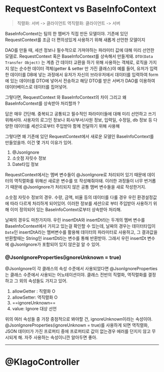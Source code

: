 
# RequestContext vs BaseInfoContext 

> 직렬화:  서버 -> 클라이언트
> 역직렬화: 클라이언트 -> 서버 

BaseInfoContext는 팀의 한 멤버가 직접 만든 모델이야. 
기존에 있던 RequestContext를 조금 더 편의성있게 사용하기 위해 새롭게 선언한 모델이지 

DAO를 만들 때, 세션 정보나 필수적으로 가져야하는 파라미터 값에 대해 미리 선언한 모델로.  RequestContext 혹은 BaseInfoContext를 상속해서 만들게돼.
		 `DTO(Data Transfer Object)` 는 계층 간 데이터 교환을 하기 위해 사용하는 객체로,  로직을 가지지 않는 순수한 데이터 객체(getter & setter 만 가진 클래스)야 
		예를 들어, 유저가 입력한 데이터를 DB에 넣는 과정에서 유저가 자신의 브라우저에서 데이터를 입력하여 form에 있는 데이터를 DTO에 넣어서 전송하고 해당 DTO를 받은 서버가 DAO를 이용하여 데이터베이스로 데이터를 집어넣어. 

그렇다면, RequestContext 와 BaseInfoContext의 차이 그리고 왜 BaseInfoContext를 상속받아 처리할까 ?

답은 매우 간단해. 중복되고 공통되고 필수적인 파라미터들에 대해 미리 선언하고 쓰기 위해서야. 
사용자의 로그인 정보나 회사/부서/사원 정보, 입력일, 수정일, db 정보 등 다양한 데이터를 세션으로부터 주입받아 함께 전달하기 위해 사용해

그렇다면 왜 기존에 있던 RequestContext에서 새로운 모델인 BaseInfoContext를 만들었을까. 이건 몇 가지 이유가 있어. 

1. @JsonIgnore
2.  소숫점 자릿수 정보
3. Date타입 정보 

RequestContext에서는 멤버 변수들이 @JsonIgnore로 처리되어 있기 때문에 데이터의 역직렬화를 위해선 새로운 변수를 또 작성해줘야돼. 이러한 과정들이 너무 번거롭기 때문에 @JsonIgnore가 처리되지 않은 공통 맴버 변수들을 새로 작성한거지. 

소숫점 자릿수 정보의 경우. 수량, 금액, 비율 등의 데이터를 다룰 경우 우린 환경설정값에 따라 다르게 처리하게 되어있어. 이러한 정보를 세션으로 부터 주입받아 사용하기 위해 이미 정의되어 있는 BaseInfoContext로부터 상속받아 처리해.

날짜의 경우도 마찬가지야. 
우린 insertDtA와 insertDt라는 두개의 멤버 변수를 BaseInfoContext에서 가지고 있는걸 확인할 수 있는데, 날짜의 경우는 데이터타입이 `Date`인 insertDtA라는 멤버변수를 활용해 데이터의 파라미터로 사용하고, 그 결과값을 반환할때는 String인 insertDt라는 변수를 통해 반환받아. 그래서 우린 insertDt 변수에 @JsonIgnore가 포함되어 있지 않은걸 알 수 있어. 

### @JsonIgnoreProperties(ignoreUnknown = true)

@JsonIgnore이 각 클래스의 속성 수준에서 사용되었다면 @JsonIgnoreProperties는 클래스 수준에서 사용되는 어노테이션이야. 클래스 전반의 직렬화, 역직렬화를 결정하고 그 외의 속성들도 가지고 있어. 

1. allowGetter : 직렬화 O
2. allowSetter: 역직렬화 O
3. ==ignoreUnknown==
4. value: Ignore 대상 선언

위의 여러 속성들 중 가장 중점적으로 봐야할 건, ignoreUnknown이라는 속성이야. 
@JsonIgnoreProperties(ignoreUnknown = true)를 사용하게 되면 역직렬화,  JSON 데이터가 가진 프로퍼티 중에  프로퍼티로 값이 없는경우  에러를 던지지 않고 무시되게 해. 
자주 사용하는 속성이니깐 알아두면 좋아. 

---
# @KlagoController


